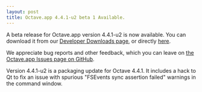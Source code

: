 ```yaml
---
layout: post
title: Octave.app 4.4.1-u2 beta 1 Available.
---
```


A beta release for Octave.app version 4.4.1-u2 is now available. You can download it from our [Developer Downloads page](/Developer-Downloads.html), or directly [here](https://github.com/octave-app/octave-app/releases/download/v4.4.1-u2-beta1/Octave-4.4.1-u2-beta1.dmg).

We appreciate bug reports and other feedback, which you can leave on [the Octave.app Issues page on GitHub](https://github.com/octave-app/octave-app/issues).

Version 4.4.1-u2 is a packaging update for Octave 4.4.1. It includes a hack to Qt to fix an issue with spurious "FSEvents sync assertion failed" warnings in the command window.
